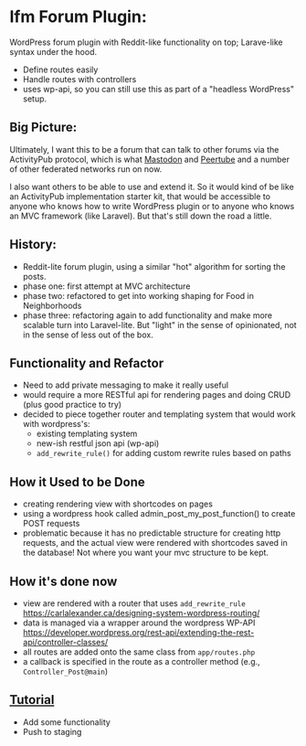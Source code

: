 # Ifm Forum Plugin: 
WordPress forum plugin with Reddit-like functionality on top; Larave-like syntax under the hood.

- Define routes easily
- Handle routes with controllers
- uses wp-api, so you can still use this as part of a "headless WordPress" setup. 

## Big Picture:
Ultimately, I want this to be a forum that can talk to other forums via the ActivityPub protocol, which is what [Mastodon](https://mastodon.social/) and [Peertube](https://peertube.social/) and a number of other federated networks run on now.

I also want others to be able to use and extend it. So it would kind of be like an ActivityPub implementation starter kit, that would be accessible to anyone who knows how to write WordPress plugin or to anyone who knows an MVC framework (like Laravel). But that's still down the road a little.

## History:
- Reddit-lite forum plugin, using a similar "hot" algorithm for sorting the posts.
- phase one: first attempt at MVC architecture
- phase two: refactored to get into working shaping for Food in Neighborhoods
- phase three: refactoring again to add functionality and make more scalable turn into Laravel-lite. But "light" in the sense of opinionated, not in the sense of less out of the box.

## Functionality and Refactor
- Need to add private messaging to make it really useful
- would require a more RESTful api for rendering pages and doing CRUD (plus good practice to try)
- decided to piece together router and templating system that would work with wordpress's:
    - existing templating system
    - new-ish restful json api (wp-api)
    - `add_rewrite_rule()` for adding custom rewrite rules based on paths
 
## How it Used to be Done
- creating rendering view with shortcodes on pages
- using a wordpress hook called admin_post_my_post_function() to create POST requests
- problematic because it has no predictable structure for creating http requests, and the actual view were rendered with shortcodes saved in the database! Not where you want your mvc structure to be kept.

## How it's done now
- view are rendered with a router that uses `add_rewrite_rule`
https://carlalexander.ca/designing-system-wordpress-routing/
- data is managed via a wrapper around the wordpress WP-API
https://developer.wordpress.org/rest-api/extending-the-rest-api/controller-classes/
- all routes are added onto the same class from `app/routes.php` 
- a callback is specified in the route as a controller method (e.g., `Controller_Post@main`)

## [Tutorial](./TUTORIAL.md)
 - Add some functionality
 - Push to staging
